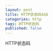 ```yaml
---
layout: post
title: HTTP状态码416
categories: http
tags: HTTP状态码
published: false
---
```


HTTP状态码